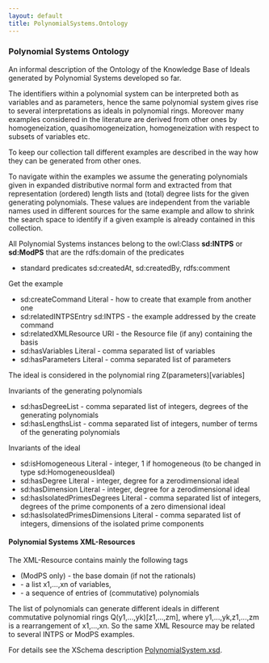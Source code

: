 ```yaml
---
layout: default
title: PolynomialSystems.Ontology
---
```


### Polynomial Systems Ontology

An informal description of the Ontology of the Knowledge Base of Ideals generated by Polynomial Systems developed so far.

The identifiers within a polynomial system can be interpreted both as variables and as parameters, hence the same polynomial system gives rise to several interpretations as ideals in polynomial rings. Moreover many examples considered in the literature are derived from other ones by homogeneization, quasihomogeneization, homogeneization with respect to subsets of variables etc.

To keep our collection tall different examples are described in the way how they can be generated from other ones.

To navigate within the examples we assume the generating polynomials given in expanded distributive normal form and extracted from that representation (ordered) length lists and (total) degree lists for the given generating polynomials. These values are independent from the variable names used in different sources for the same example and allow to shrink the search space to identify if a given example is already contained in this collection.

All Polynomial Systems instances belong to the owl:Class **sd:INTPS** or **sd:ModPS** that are the rdfs:domain of the predicates

-   standard predicates sd:createdAt, sd:createdBy, rdfs:comment

Get the example

-   sd:createCommand Literal - how to create that example from another one
-   sd:relatedINTPSEntry sd:INTPS - the example addressed by the create command
-   sd:relatedXMLResource URI - the Resource file (if any) containing the basis
-   sd:hasVariables Literal - comma separated list of variables
-   sd:hasParameters Literal - comma separated list of parameters

  
  
The ideal is considered in the polynomial ring Z(parameters)[variables]

Invariants of the generating polynomials

-   sd:hasDegreeList - comma separated list of integers, degrees of the generating polynomials
-   sd:hasLengthsList - comma separated list of integers, number of terms of the generating polynomials

Invariants of the ideal

-   sd:isHomogeneous Literal - integer, 1 if homogeneous (to be changed in type sd:HomogeneousIdeal)
-   sd:hasDegree Literal - integer, degree for a zerodimensional ideal
-   sd:hasDimension Literal - integer, degree for a zerodimensional ideal
-   sd:hasIsolatedPrimesDegrees Literal - comma separated list of integers, degrees of the prime components of a zero dimensional ideal
-   sd:hasIsolatedPrimesDimensions Literal - comma separated list of integers, dimensions of the isolated prime components

#### Polynomial Systems XML-Resources

The XML-Resource contains mainly the following tags

-   (ModPS only) <basedomain> - the base domain (if not the rationals)
-   <vars> - a list x1,...,xn of variables,
-   <basis> - a sequence of <poly> entries of (commutative) polynomials

The list of polynomials can generate different ideals in different commutative polynomial rings Q(y1,...,yk)[z1,...,zm], where y1,...,yk,z1,...,zm is a rearrangement of x1,...,xn. So the same XML Resource may be related to several INTPS or ModPS examples.

For details see the XSchema description [PolynomialSystem.xsd](http://symbolicdata.org/XMLResources/PolynomialSystem.xsd).
